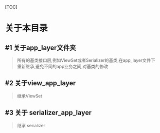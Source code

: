 [TOC]

# 关于本目录

## #1 关于app_layer文件夹 

> 所有的基类接口层,例如ViewSet或者Serializer的基类,在app_layer文件下重新继承,避免不同的app业务之间,对基类的修改

## #2 关于view_app_layer

> 继承ViewSet

## #3 关于 serializer_app_layer

> 继承 serializer




